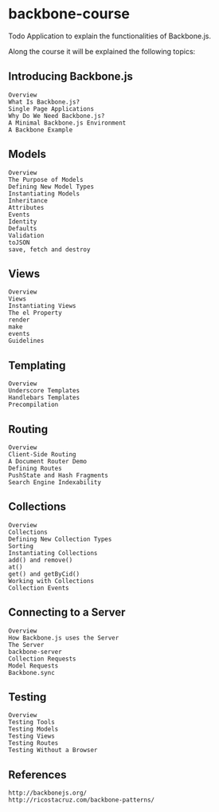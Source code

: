 backbone-course
===============

Todo Application to explain the functionalities of Backbone.js.

Along the course it will be explained the following topics:

Introducing Backbone.js
-----------------------
	Overview 
	What Is Backbone.js? 
	Single Page Applications 
	Why Do We Need Backbone.js? 
	A Minimal Backbone.js Environment 
	A Backbone Example 

Models
------
	Overview
	The Purpose of Models
	Defining New Model Types
	Instantiating Models
	Inheritance
	Attributes
	Events
	Identity
	Defaults
	Validation
	toJSON
	save, fetch and destroy

Views
-----
	Overview
	Views
	Instantiating Views
	The el Property
	render
	make
	events
	Guidelines

Templating
----------
	Overview
	Underscore Templates
	Handlebars Templates
	Precompilation

Routing
-------
	Overview
	Client-Side Routing
	A Document Router Demo
	Defining Routes
	PushState and Hash Fragments
	Search Engine Indexability

Collections
-----------
	Overview
	Collections
	Defining New Collection Types
	Sorting
	Instantiating Collections
	add() and remove()
	at()
	get() and getByCid()
	Working with Collections
	Collection Events

Connecting to a Server
----------------------
	Overview
	How Backbone.js uses the Server
	The Server
	backbone-server
	Collection Requests
	Model Requests
	Backbone.sync

Testing
-------
	Overview
	Testing Tools
	Testing Models
	Testing Views
	Testing Routes
	Testing Without a Browser

References
----------
	http://backbonejs.org/
	http://ricostacruz.com/backbone-patterns/
